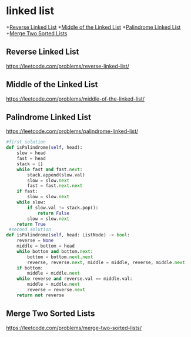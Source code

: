 # linked list
+[Reverse Linked List](#reverse-linked-list)
+[Middle of the Linked List](#middle-of-the-linked-list)
+[Palindrome Linked List](#palindrome-linked-list)
+[Merge Two Sorted Lists](#merge-two-sorted-lists)


## Reverse Linked List
https://leetcode.com/problems/reverse-linked-list/

## Middle of the Linked List
https://leetcode.com/problems/middle-of-the-linked-list/

## Palindrome Linked List
https://leetcode.com/problems/palindrome-linked-list/
```python
#first solution
def isPalindrome(self, head):
    slow = head
    fast = head
    stack = []
    while fast and fast.next:
        stack.append(slow.val)
        slow = slow.next
        fast = fast.next.next
    if fast:
        slow = slow.next
    while slow:
        if slow.val != stack.pop():
            return False
        slow = slow.next
    return True
 #second solution
def isPalindrome(self, head: ListNode) -> bool:
    reverse = None
    middle = bottom = head
    while bottom and bottom.next:
        bottom = bottom.next.next
        reverse, reverse.next, middle = middle, reverse, middle.next
    if bottom:
        middle = middle.next
    while reverse and reverse.val == middle.val:
        middle = middle.next
        reverse = reverse.next
    return not reverse

 ```


## Merge Two Sorted Lists
https://leetcode.com/problems/merge-two-sorted-lists/



